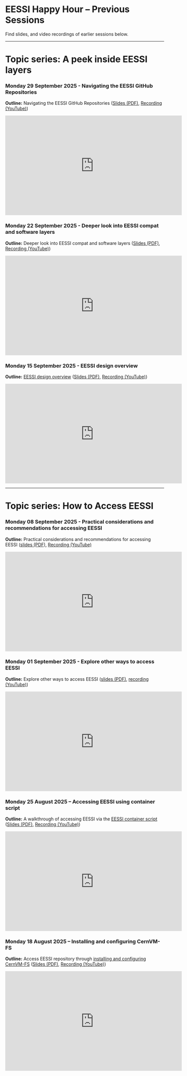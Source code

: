 # EESSI Happy Hour – Previous Sessions

Find slides, and video recordings of earlier sessions below.

---

# Topic series: A peek inside EESSI layers

### Monday 29 September 2025 - Navigating the EESSI GitHub Repositories

**Outline:** Navigating the EESSI GitHub Repositories
([Slides (PDF)](EESSI-happyhour-2025-007-Navigating-EESSI-GitHub-Repositories.pdf), [Recording (YouTube)](https://youtu.be/_oaFYeYt9H4))

<iframe width="560" height="315" src="https://www.youtube.com/embed/e2r7yjVr_pM?si=7sOGGsKxvZgVOFfI" title="YouTube video player" frameborder="0" allow="accelerometer; autoplay; clipboard-write; encrypted-media; gyroscope; picture-in-picture; web-share" referrerpolicy="strict-origin-when-cross-origin" allowfullscreen></iframe>

### Monday 22 September 2025 - Deeper look into EESSI compat and software layers

**Outline:** Deeper look into EESSI compat and software layers
([Slides (PDF)](EESSI-happyhour-2025-006-Deeper-look-into-EESSI-compat-software-layers.pdf), [Recording (YouTube)](https://youtu.be/_oaFYeYt9H4))

<iframe width="560" height="315" src="https://www.youtube.com/embed/_oaFYeYt9H4?si=YB7Zt2MgBFrsc3Nh" title="YouTube video player" frameborder="0" allow="accelerometer; autoplay; clipboard-write; encrypted-media; gyroscope; picture-in-picture; web-share" referrerpolicy="strict-origin-when-cross-origin" allowfullscreen></iframe>

### Monday 15 September 2025 - EESSI design overview

**Outline:** [EESSI design overview](../../overview.md)
([Slides (PDF)](EESSI-happyhour-2025-005-EESSI-design-overview.pdf), [Recording (YouTube)](https://www.youtube.com/watch?v=esYU6atzfek))

<iframe width="560" height="315" src="https://www.youtube.com/embed/esYU6atzfek?si=NoFC0VAta5KiF3g_" title="YouTube video player" frameborder="0" allow="accelerometer; autoplay; clipboard-write; encrypted-media; gyroscope; picture-in-picture; web-share" referrerpolicy="strict-origin-when-cross-origin" allowfullscreen></iframe>

---

# Topic series: How to Access EESSI

### Monday 08 September 2025 - Practical considerations and recommendations for accessing EESSI

**Outline:** Practical considerations and recommendations for accessing EESSI ([slides (PDF)](EESSI-happyhour-2025-004-Practical-considerations-for-accessing-EESSI.pdf), [Recording (YouTube)](https://youtu.be/4HlcXJPOlBE)

<iframe width="560" height="315" src="https://www.youtube.com/embed/4HlcXJPOlBE?si=L_wA-D-r--3La_Ou" title="YouTube video player" frameborder="0" allow="accelerometer; autoplay; clipboard-write; encrypted-media; gyroscope; picture-in-picture; web-share" referrerpolicy="strict-origin-when-cross-origin" allowfullscreen></iframe>

### Monday 01 September 2025 - Explore other ways to access EESSI

**Outline:** Explore other ways to access EESSI ([slides (PDF)](EESSI-happyhour-2025-003-Other-ways-accessing-EESSI.pdf), [recording (YouTube)](https://www.youtube.com/watch?v=_UrXbZI1lE4))

<iframe width="560" height="315" src="https://www.youtube.com/embed/_UrXbZI1lE4?si=4PoYoAevRjCen59k" title="YouTube video player" frameborder="0" allow="accelerometer; autoplay; clipboard-write; encrypted-media; gyroscope; picture-in-picture; web-share" referrerpolicy="strict-origin-when-cross-origin" allowfullscreen></iframe>

### Monday 25 August 2025 – Accessing EESSI using container script

**Outline:** A walkthrough of accessing EESSI via the [EESSI container script](../../getting_access/eessi_container.md)
([Slides (PDF)](EESSI-happyhour-2025-002-Accessing-EESSI-using-container-script.pdf), [Recording (YouTube)](https://www.youtube.com/watch?v=MAgWwj27i9U))

<iframe width="560" height="315" src="https://www.youtube.com/embed/MAgWwj27i9U?si=SOD3hMOVIF3N6hdo" title="YouTube video player" frameborder="0" allow="accelerometer; autoplay; clipboard-write; encrypted-media; gyroscope; picture-in-picture; web-share" referrerpolicy="strict-origin-when-cross-origin" allowfullscreen></iframe>

### Monday 18 August 2025 – Installing and configuring CernVM-FS

**Outline:** Access EESSI repository through [installing and configuring CernVM-FS](../../getting_access/native_installation.md)
([Slides (PDF)](EESSI-happyhour-2025-001-Installing-and-configuring-CernVM-FS.pdf), [Recording (YouTube)](https://youtu.be/MLeSbMOnbs8))

<iframe width="560" height="315" src="https://www.youtube.com/embed/MLeSbMOnbs8?si=hImZbjO59uCgBGet" title="YouTube video player" frameborder="0" allow="accelerometer; autoplay; clipboard-write; encrypted-media; gyroscope; picture-in-picture; web-share" referrerpolicy="strict-origin-when-cross-origin" allowfullscreen></iframe>

